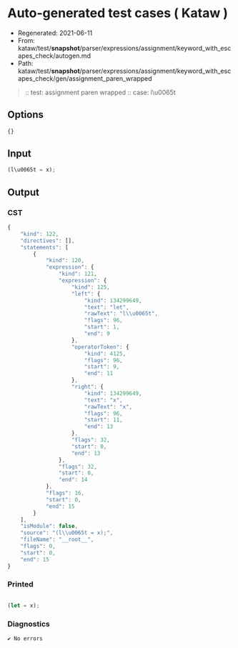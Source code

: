 # Auto-generated test cases ( Kataw )
- Regenerated: 2021-06-11
- From: kataw/test/__snapshot__/parser/expressions/assignment/keyword_with_escapes_check/autogen.md
- Path: kataw/test/__snapshot__/parser/expressions/assignment/keyword_with_escapes_check/gen/assignment_paren_wrapped
> :: test: assignment paren wrapped
> :: case: l\u0065t
## Options

`````js
{}
`````
## Input

`````js
(l\u0065t = x);
`````
## Output

### CST

```javascript
{
    "kind": 122,
    "directives": [],
    "statements": [
        {
            "kind": 120,
            "expression": {
                "kind": 121,
                "expression": {
                    "kind": 125,
                    "left": {
                        "kind": 134299649,
                        "text": "let",
                        "rawText": "l\\u0065t",
                        "flags": 96,
                        "start": 1,
                        "end": 9
                    },
                    "operatorToken": {
                        "kind": 4125,
                        "flags": 96,
                        "start": 9,
                        "end": 11
                    },
                    "right": {
                        "kind": 134299649,
                        "text": "x",
                        "rawText": "x",
                        "flags": 96,
                        "start": 11,
                        "end": 13
                    },
                    "flags": 32,
                    "start": 0,
                    "end": 13
                },
                "flags": 32,
                "start": 0,
                "end": 14
            },
            "flags": 16,
            "start": 0,
            "end": 15
        }
    ],
    "isModule": false,
    "source": "(l\\u0065t = x);",
    "fileName": "__root__",
    "flags": 0,
    "start": 0,
    "end": 15
}
```

### Printed

```javascript

(let = x);
```

### Diagnostics

```javascript
✔ No errors
```

